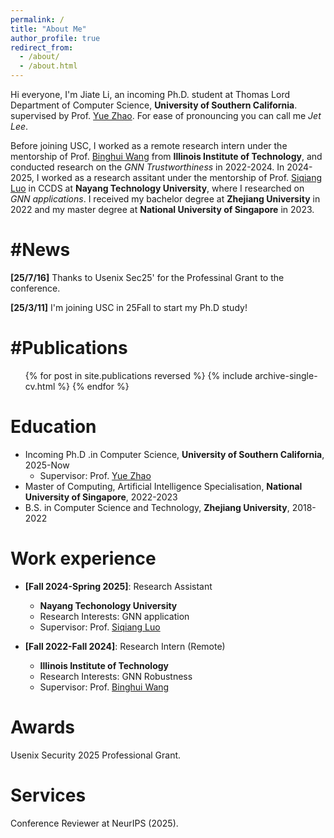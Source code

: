 ```yaml
---
permalink: /
title: "About Me"
author_profile: true
redirect_from: 
  - /about/
  - /about.html
---
```


Hi everyone, I'm Jiate Li, an incoming Ph.D. student at Thomas Lord Department of Computer Science, **University of Southern California**. supervised by Prof. [Yue Zhao](https://viterbi-web.usc.edu/~yzhao010/). For ease of pronouncing you can call me *Jet Lee*.

Before joining USC, I worked as a remote research intern under the mentorship of Prof. [Binghui Wang](https://wangbinghui.net/) from **Illinois Institute of Technology**, and conducted research on the *GNN Trustworthiness* in 2022-2024. In 2024-2025, I worked as a research assitant under the mentorship of Prof. [Siqiang Luo](https://siqiangluo.com/) in CCDS at **Nayang Technology University**, where I researched on *GNN applications*. I received my bachelor degree at **Zhejiang University** in 2022 and my master degree at **National University of Singapore** in 2023.

#News
======
**[25/7/16]** Thanks to Usenix Sec25' for the Professinal Grant to the conference.

**[25/3/11]** I'm joining USC in 25Fall to start my Ph.D study!


#Publications
======
  <ul>{% for post in site.publications reversed %}
    {% include archive-single-cv.html %}
  {% endfor %}</ul>

Education
======
* Incoming Ph.D .in Computer Science, **University of Southern California**, 2025-Now
  * Supervisor: Prof. [Yue Zhao](https://viterbi-web.usc.edu/~yzhao010/)
* Master of Computing, Artificial Intelligence Specialisation, **National University of Singapore**, 2022-2023
* B.S. in Computer Science and Technology, **Zhejiang University**, 2018-2022

Work experience
======

* **[Fall 2024-Spring 2025]**: Research Assistant
  * **Nayang Techonology University**
  * Research Interests: GNN application
  * Supervisor: Prof. [Siqiang Luo](https://siqiangluo.com/)

* **[Fall 2022-Fall 2024]**: Research Intern (Remote)
  * **Illinois Institute of Technology**
  * Research Interests: GNN Robustness
  * Supervisor: Prof. [Binghui Wang](https://wangbinghui.net/)
    
Awards
======
Usenix Security 2025 Professional Grant.

Services
======
Conference Reviewer at NeurIPS (2025).
